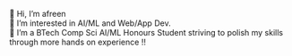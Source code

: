 👋 Hi, I’m afreen  
👀 I’m interested in AI/ML and Web/App Dev.  
🌱 I’m a BTech Comp Sci AI/ML Honours Student striving to polish my skills through more hands on experience !!  


<!---
afreenss/afreenss is a ✨ special ✨ repository because its `README.md` (this file) appears on your GitHub profile.
You can click the Preview link to take a look at your changes.
--->
